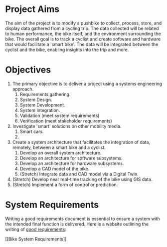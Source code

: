 # Project Aims
The aim of the project is to modify a pushbike to collect, process, store, and display data gathered from a cycling trip. The data collected will be related to human performance, the bike itself, and the environment surrounding the bike. The overall goal is to track a cyclist and create software and hardware that would facilitate a 'smart bike'. The data will be integrated between the cyclist and the bike, enabling insights into the trip and more. 

# Objectives
1. The primary objective is to deliver a project using a systems engineering approach. 
	1. Requirements gathering.
	2. System Design.
	3. System Development.
	4. System Integration.
	5. Validation (meet system requirements)
	6. Verification (meet stakeholder requirements)
2. Investigate 'smart' solutions on other mobility media.
	1. Smart cars.
	2. 
3. Create a system architecture that facilitates the integration of data, remotely, between a smart bike and a cyclist. 
	1. Develop an overall system architecture.
	2. Develop an architecture for software subsystems.
	3. Develop an architecture for hardware subsystems. 
	4. Develop a CAD model of the bike.
	5. (Stretch) Integrate data and CAD model via a Digital Twin. 
4. (Stretch) Develop near real-time tracking of the bike using GIS data. 
5. (Stretch) Implement a form of control or prediction.

# System Requirements
Writing a good requirements document is essential to ensure a system with the intended final function is delivered. Here is a website outlining the writing of [good requirements](https://www.nasa.gov/seh/appendix-c-how-to-write-a-good-requirement): 

[[Bike System Requirements]]
